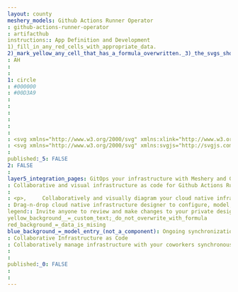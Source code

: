 ```yaml
---
layout: county 
meshery_models: Github Actions Runner Operator
: github-actions-runner-operator
: artifacthub
instructions:: App Definition and Development
1)_fill_in_any_red_cells_with_appropriate_data.
2)_mark_yellow_any_cell_that_has_a_formula_overwritten._3)_the_svgs_shouldn't_have_xml_header_they_are_added_programmatically_through_workflows: Source Version Control
: AH
: 
: 
1: circle
: #000000
: #00D3A9
: 
: 
: 
: 
: 
: 
: <svg xmlns="http://www.w3.org/2000/svg" xmlns:xlink="http://www.w3.org/1999/xlink" id="Layer_1" x="0" y="0" version="1.1" viewBox="0 0 274.1 267.3" xml:space="preserve" style="enable-background:new 0 0 274.1 267.3"><path d="M137.1,0C61.4,0,0,61.3,0,136.9C0,196,37.8,248.4,93.8,267c6.8,1.3,9.3-3,9.3-6.6c0-3.3-0.1-11.9-0.2-23.3	c-38.1,8.3-46.1-18.4-46.1-18.4c-6.2-15.8-15.2-20-15.2-20c-12.4-8.5,0.9-8.3,0.9-8.3c13.7,1,21,14.1,21,14.1	c12.2,20.9,32.1,14.9,39.9,11.4c1.2-8.9,4.8-14.9,8.7-18.3c-30.4-3.5-62.4-15.2-62.4-67.7c-0.2-13.6,4.8-26.8,14.1-36.8	c-1.4-3.5-6.1-17.4,1.3-36.3c0,0,11.5-3.7,37.7,14c11.2-3.1,22.7-4.6,34.3-4.6c11.6,0.1,23.1,1.6,34.3,4.6	c26.2-17.7,37.6-14,37.6-14c7.5,18.9,2.8,32.8,1.4,36.3c9.3,10,14.3,23.2,14.1,36.8c0,52.6-32,64.2-62.5,67.6	c4.9,4.2,9.3,12.6,9.3,25.4c0,18.3-0.2,33.1-0.2,37.6c0,3.7,2.5,7.9,9.4,6.6c71.8-24,110.5-101.7,86.5-173.5	C248.3,37.7,196,0,137.1,0L137.1,0z"/></svg>
: <svg xmlns="http://www.w3.org/2000/svg" xmlns:svgjs="http://svgjs.com/svgjs" xmlns:xlink="http://www.w3.org/1999/xlink" style="enable-background:new 0 0 512 512" width="512" height="512" x="0" y="0" version="1.1" viewBox="0 0 512 512" xml:space="preserve"><g><path xmlns="http://www.w3.org/2000/svg" fill="#fff" d="m512 257c0 120-84.101562 220.5-196 247.5l-30.601562-97.199219h-58.796876l-29.601562 97.199219c-111.898438-27-197-127.5-197-247.5 0-140.699219 115.300781-257 256-257s256 116.300781 256 257zm0 0" data-original="#384949"/><path xmlns="http://www.w3.org/2000/svg" fill="#fff" d="m512 257c0 120-84.101562 220.5-196 247.5l-30.601562-97.199219h-29.398438v-407.300781c140.699219 0 256 116.300781 256 257zm0 0" data-original="#293939"/><path xmlns="http://www.w3.org/2000/svg" fill="#000" d="m181.277344 430.058594c-6.078125 0-12.011719-.867188-17.828125-2.578125-15.128907-4.46875-27.421875-14.546875-36.546875-29.914063-4.160156-7.015625-8.496094-11.878906-13.605469-15.308594-5.027344-3.382812-9.039063-4.671874-13.273437-4.363281l-2.636719-29.882812c11.117187-.953125 21.753906 2.0625 32.59375 9.316406 8.832031 5.902344 16.257812 14.0625 22.71875 24.914063 5.304687 8.921874 11.410156 14.152343 19.25 16.46875 8.804687 2.589843 17.941406 1.507812 29.632812-3.472657l11.808594 27.566407c-11.296875 4.835937-21.929687 7.253906-32.113281 7.253906zm0 0" data-original="#ececf1"/><path xmlns="http://www.w3.org/2000/svg" fill="#000" d="m400.902344 287.300781c-10.503906 27.898438-36.902344 63.300781-103.800782 73.199219 8.699219 12.898438 19.199219 19.800781 18.898438 46.800781v97.199219c-19.199219 4.800781-39.300781 7.5-60 7.5s-39.800781-2.699219-59-7.5v-98.402344c0-26.699218 10.101562-34.199218 17.898438-45.597656-66.898438-9.902344-93.296876-45.300781-103.800782-73.199219-14.097656-37.203125-6.597656-83.402343 18.003906-112.800781.597657-.601562 1.5-2.101562 1.199219-3-11.402343-34.199219 2.398438-62.699219 3-65.699219 12.898438 3.898438 15-3.902343 56.699219 21.597657l7.199219 4.203124c3 1.796876 2.101562.597657 5.101562.597657 17.398438-4.800781 35.699219-7.5 53.699219-7.5 18.300781 0 36.300781 2.699219 54.597656 7.5l2.101563.300781s.597656 0 2.101562-.898438c51.898438-31.503906 50.097657-21.300781 64.195313-25.800781.300781 3 14.101562 31.796875 2.703125 65.699219-1.5 4.5 45 47.097656 19.203125 115.800781zm0 0" data-original="#ececf1"/><path xmlns="http://www.w3.org/2000/svg" fill="#000" d="m400.902344 287.300781c-10.503906 27.898438-36.902344 63.300781-103.800782 73.199219 8.699219 12.898438 19.199219 19.800781 18.898438 46.800781v97.199219c-19.199219 4.800781-39.300781 7.5-60 7.5v-387.300781c18.300781 0 36.300781 2.699219 54.601562 7.5l2.097657.300781s.601562 0 2.101562-.898438c51.898438-31.503906 50.097657-21.300781 64.199219-25.800781.300781 3 14.101562 31.796875 2.699219 65.699219-1.5 4.5 45 47.097656 19.203125 115.800781zm0 0" data-original="#e2e2e7"/></g></svg>
: 
published:_5: FALSE
2: FALSE
: 
layer5_integration_pages: GitOps your infrastructure with Meshery and GitHub
: Collaborative and visual infrastructure as code for Github Actions Runner Operator
: 
: <p>,     Collaboratively and visually diagram your cloud native infrastructure with GitOps-style pipeline integration. Design, test, and manage configuration your Kubernetes-based, containerized applications as a visual topology., </p>, <p>,     Looking for best practice cloud native design and deployment best practices? Choose from thousands of pre-built components in MeshMap. Choose from hundreds of ready-made design patterns by importing templates from Meshery Catalog or use our low code designer, MeshMap, to create and deploy your own cloud native infrastructure designs., </p>
: Drag-n-drop cloud native infrastructure designer to configure, model, and deploy your workloads.
legend:: Invite anyone to review and make changes to your private designs.
yellow_background__=_custom_text;_do_not_overwrite_with_formula
red_background_=_data_is_mising
blue_background_=_model_entry_(not_a_component): Ongoing synchronization of Kubernetes configuration and changes across any number of clusters.
: Collaborative Infrastructure as Code
: Collaboratively manage infrastructure with your coworkers synchronously sharing the same designs.
: 
: 
published:_0: FALSE
: 
: 
---
```

